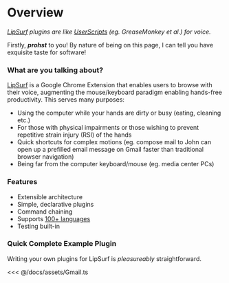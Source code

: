 # Overview
_[LipSurf](https://www.lipsurf.com) plugins are like [UserScripts](https://en.wikipedia.org/wiki/Userscript) (eg. GreaseMonkey et al.) for voice._

Firstly, _**prohst**_ to you! By nature of being on this page, I can tell you have exquisite taste for software!

### What are you talking about?

[LipSurf](https://chrome.google.com/webstore/detail/lipsurf/lnnmjmalakahagblkkcnjkoaihlfglon) is a Google Chrome Extension that enables users to browse with their voice, augmenting the mouse/keyboard paradigm enabling hands-free productivity. This serves many purposes:

 - Using the computer while your hands are dirty or busy (eating, cleaning etc.)
 - For those with physical impairments or those wishing to prevent repetitive strain injury (RSI) of the hands
 - Quick shortcuts for complex motions (eg. <span class="voice-cmd">compose mail to John</span> can open up a prefilled email message on Gmail faster than traditional browser navigation)
 - Being far from the computer keyboard/mouse (eg. media center PCs)

### Features
 - Extensible architecture
 - Simple, declarative plugins
 - Command chaining
 - Supports [100+ languages](/langs.md)
 - Testing built-in

### Quick Complete Example Plugin
Writing your own plugins for LipSurf is *pleasureably* straightforward.

<<< @/docs/assets/Gmail.ts

